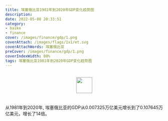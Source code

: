 ```yaml
---
title: 埃塞俄比亚1981年到2020年GDP变化趋势图
description: 
date: 2022-05-08 20:33:51
category:
- baike
- finance
cover: /images/finance/gdp/1.png
coverAttach: /images/flags/1x1/et.svg
coverAttachWords: 埃塞俄比亚
preCover: /images/finance/gdp/1.png
coverIndexWidth: 80%
tags: 埃塞俄比亚1981年到2020年GDP变化趋势图
---
```




<script src="/assets/js/charts/chart.js"></script>

<div style="text-align: center; margin: 30px 0; ">
    <img src="/images/flags/1x1/et.svg" style="width: 50px; border: 1px solid #cccccc; ">
</div>

<div style="width: 98%; margin: 0 0 35px 0; ">
    <canvas id="myChart"></canvas>
</div>

<div>
<p class="paragraph">从1981年到2020年, 埃塞俄比亚的GDP从0.007325万亿美元增长到了0.107645万亿美元，增长了14倍。</p>
</div>

<script>

    const dataGdp = {
        labels: [1981, 1982, 1983, 1984, 1985, 1986, 1987, 1988, 1989, 1990, 1991, 1992, 1993, 1994, 1995, 1996, 1997, 1998, 1999, 2000, 2001, 2002, 2003, 2004, 2005, 2006, 2007, 2008, 2009, 2010, 2011, 2012, 2013, 2014, 2015, 2016, 2017, 2018, 2019, 2020],
        datasets: [{
            label: '(万亿美元)  •  即刻编程  •  cn.hongkezhang.com',
            backgroundColor: 'rgb(0 0 128)',
            borderColor: 'rgb(0 0 128)',
            data: [0.007325, 0.007708, 0.008568, 0.008096, 0.009481, 0.009849, 0.010527, 0.010909, 0.011477, 0.012175, 0.013464, 0.010493, 0.008831, 0.006928, 0.007664, 0.008548, 0.008589, 0.007818, 0.007701, 0.008242, 0.008231, 0.007851, 0.008624, 0.010131, 0.012401, 0.015281, 0.019708, 0.027067, 0.032437, 0.029934, 0.031953, 0.043311, 0.047648, 0.055612, 0.064589, 0.074297, 0.081771, 0.084269, 0.095913, 0.107645],
            barPercentage: 0.3
        }]
    };

    const config = {
        type: 'line',
        data: dataGdp,
        options: {
            series: [
                {
                    barWidth: '20%'
                }
            ]
        }
    };

    const myChart = new Chart(
        document.getElementById('myChart'),
        config
    );
</script>
